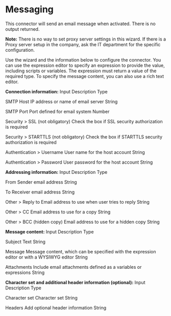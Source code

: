 # Messaging

This connector will send an email message when activated. There is no output returned.

**Note:** There is no way to set proxy server settings in this wizard. 
If there is a Proxy server setup in the company, ask the IT department for the specific configuration.

Use the wizard and the information below to configure the connector. 
You can use the expression editor to specify an expression to provide the value, including scripts or variables. 
The expression must return a value of the required type. To specify the message content, you can also use a rich text editor.

**Connection information:**
Input
Description
Type

SMTP Host
IP address or name of email server
String

SMTP Port
Port defined for email system
Number

Security \> SSL (not obligatory)
Check the box if SSL security authorization is required

Security \> STARTTLS (not obligatory)
Check the box if STARTTLS security authorization is required

Authentication \> Username
User name for the host account
String

Authentication \> Password
User password for the host account
String

  
**Addressing information:**
Input
Description
Type

From
Sender email address
String

To
Receiver email address
String

Other \> Reply to
Email address to use when user tries to reply
String

Other \> CC
Email address to use for a copy
String

Other \> BCC (hidden copy)
Email address to use for a hidden copy
String

**Message content:**
Input
Description
Type

Subject
Text
String

Message
Message content, which can be specified with the expression editor or with a WYSIWYG editor
String

Attachments
Include email attachments defined as a variables or expressions
String

  
**Character set and additional header information (optional):**
Input
Description
Type

Character set
Character set
String

Headers
Add optional header information
String